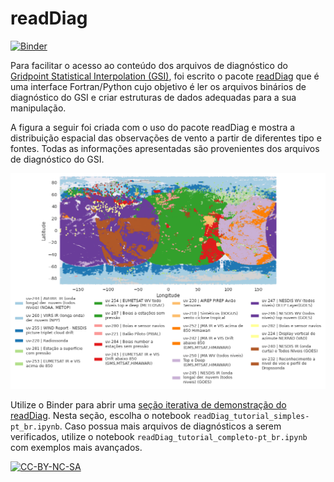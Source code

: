 # readDiag

[![Binder](https://mybinder.org/badge_logo.svg)](https://mybinder.org/v2/gh/GAD-DIMNT-CPTEC/readDiag/HEAD)

Para facilitar o acesso ao conteúdo dos arquivos de diagnóstico do [Gridpoint Statistical Interpolation (GSI)](https://dtcenter.org/community-code/gridpoint-statistical-interpolation-gsi), foi escrito o pacote [readDiag](https://github.com/GAD-DIMNT-CPTEC/readDiag) que é uma interface Fortran/Python cujo objetivo é ler os arquivos binários de diagnóstico do GSI e criar estruturas de dados adequadas para a sua manipulação.

A figura a seguir foi criada com o uso do pacote readDiag e mostra a distribuição espacial das observações de vento a partir de diferentes tipo e fontes. Todas as informações apresentadas são provenientes dos arquivos de diagnóstico do GSI.

![image](../imgs/uv_GSI_3_7.png)

Utilize o Binder para abrir uma [seção iterativa de demonstração do readDiag](https://mybinder.org/v2/gh/GAD-DIMNT-CPTEC/readDiag/HEAD). Nesta seção, escolha o notebook `readDiag_tutorial_simples-pt_br.ipynb`. Caso possua mais arquivos de diagnósticos a serem verificados, utilize o notebook `readDiag_tutorial_completo-pt_br.ipynb` com exemplos mais avançados.

<a href="https://creativecommons.org/licenses/by-nc-sa/4.0/legalcode" target="_blank"><img src="https://mirrors.creativecommons.org/presskit/buttons/88x31/png/by-nc-sa.png" alt="CC-BY-NC-SA" width="100"/></a>

